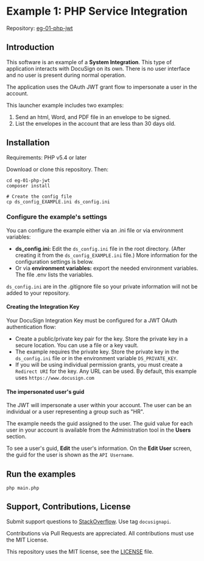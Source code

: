 # Example 1: PHP Service Integration

Repository: [eg-01-php-jwt](https://github.com/docusign/eg-01-php-jwt)

<!--
## Articles and Screencasts

* Guide: Using OAuth JWT flow with DocuSign.
* Screencast: Using OAuth JWT flow with DocuSign.
* Guide: Sending an envelope with the Node.JS SDK.
* Screencast: Sending an example with Node.JS SDK.
-->

## Introduction

This software is an example of a **System Integration**.
This type of application interacts with DocuSign on its
own. There is no user interface and no user is present
during normal operation.

The application uses the OAuth JWT grant flow to impersonate
a user in the account.

This launcher example includes two examples:
1. Send an html, Word, and PDF file in an envelope to be signed.
1. List the envelopes in the account that are less than 30 days old.

## Installation

Requirements: PHP v5.4 or later

Download or clone this repository. Then:

````
cd eg-01-php-jwt
composer install

# Create the config file
cp ds_config_EXAMPLE.ini ds_config.ini
````

### Configure the example's settings

You can configure the example either via an .ini file or via
environment variables:

*  **ds_config.ini:** Edit the `ds_config.ini` file in the root
   directory.
   (After creating it from the `ds_config_EXAMPLE.ini` file.)
   More information for the configuration settings is below.
*  Or via **environment variables:** export the needed
   environment variables. The file .env lists the variables.

`ds_config.ini` are in the .gitignore file so your
private information will not be added to your repository.

#### Creating the Integration Key
Your DocuSign Integration Key must be configured for a JWT OAuth authentication flow:
* Create a public/private key pair for the key. Store the private key
  in a secure location. You can use a file or a key vault.
* The example requires the private key. Store the private key in the
  `ds_config.ini` file or in the environment variable
  `DS_PRIVATE_KEY`.
* If you will be using individual permission grants, you must create a
  `Redirect URI` for the key. Any URL can be used. By default, this
  example uses `https://www.docusign.com`

#### The impersonated user's guid
The JWT will impersonate a user within your account. The user can be
an individual or a user representing a group such as "HR".

The example needs the guid assigned to the user.
The guid value for each user in your account is available from
the Administration tool in the **Users** section.

To see a user's guid, **Edit** the user's information.
On the **Edit User** screen, the guid for the user is shown as
the `API Username`.

## Run the examples

````
php main.php
````

## Support, Contributions, License

Submit support questions to [StackOverflow](https://stackoverflow.com). Use tag `docusignapi`.

Contributions via Pull Requests are appreciated.
All contributions must use the MIT License.

This repository uses the MIT license, see the
[LICENSE](https://github.com/docusign/eg-01-ruby-jwt/blob/master/LICENSE) file.
